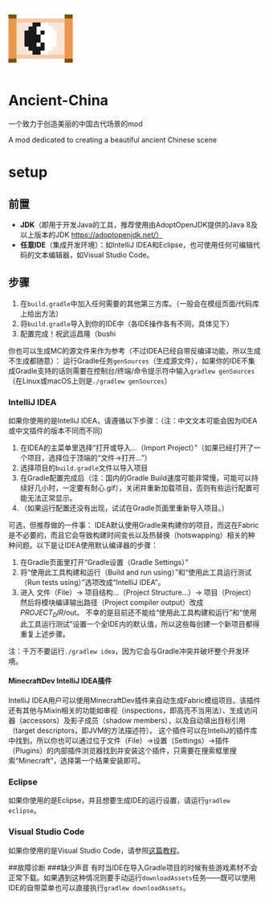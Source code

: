 ![Logo](./Logo.png)
# Ancient-China
一个致力于创造美丽的中国古代场景的mod

A mod dedicated to creating a beautiful ancient Chinese scene


# setup
## 前置
* **JDK**（即用于开发Java的工具，推荐使用由AdoptOpenJDK提供的Java 8及以上版本的JDK https://adoptopenjdk.net/）
* **任意IDE**（集成开发环境）：如IntelliJ IDEA和Eclipse，也可使用任何可编辑代码的文本编辑器，如Visual Studio Code。

## 步骤
1. 在`build.gradle`中加入任何需要的其他第三方库。（一般会在模组页面/代码库上给出方法）
2. 将`build.gradle`导入到你的IDE中（各IDE操作各有不同，具体见下）
3. 配置完成！祝武运昌隆（bushi

你也可以生成MC的源文件来作为参考（不过IDEA已经自带反编译功能，所以生成不生成都随意）： 运行Gradle任务`genSources`（生成源文件），如果你的IDE不集成Gradle支持的话则需要在控制台/终端/命令提示符中输入`gradlew genSources`（在Linux或macOS上则是`./gradlew genSources`）

### IntelliJ IDEA
如果你使用的是IntelliJ IDEA，请遵循以下步骤：（注：中文文本可能会因为IDEA或中文插件的版本不同而不同）

1. 在IDEA的主菜单里选择“打开或导入…（Import Project）”（如果已经打开了一个项目，选择位于顶端的“文件→打开…”）
2. 选择项目的`build.gradle`文件以导入项目
3. 在Gradle配置完成后（注：国内的Gradle Build速度可能非常慢，可能可以持续好几小时，一定要有耐心.gif），关闭并重新加载项目，否则有些运行配置可能无法正常显示。
4. （如果运行配置还没有出现，试试在Gradle页面里重新导入项目。）

可选，但推荐做的一件事： IDEA默认使用Gradle来构建你的项目，而这在Fabric是不必要的，而且它会导致构建时间变长以及热替换（hotswapping）相关的种种问题。以下是让IDEA使用默认编译器的步骤：

1. 在Gradle页面里打开“Gradle设置（Gradle Settings）”
2. 将“使用此工具构建和运行（Build and run using）”和“使用此工具运行测试（Run tests using）”选项改成“IntelliJ IDEA”。
3. 进入 文件（File）→ 项目结构…（Project Structure…）→ 项目（Project）然后将模块编译输出路径（Project compiler output）改成$PROJECT_DIR$/out。
不幸的是目前还不能给“使用此工具构建和运行”和“使用此工具运行测试”设置一个全IDE内的默认值，所以这些每创建一个新项目都得重复上述步骤。

注：千万不要运行`./gradlew idea`，因为它会与Gradle冲突并破坏整个开发环境。
#### MinecraftDev IntelliJ IDEA插件
IntelliJ IDEA用户可以使用MinecraftDev插件来自动生成Fabric模组项目。该插件还有其他与Mixin相关的功能如审视（inspections，即高亮不当用法）、生成访问器（accessors）及影子成员（shadow members），以及自动填出目标引用（target descriptors，即JVM的方法描述符）。 这个插件可以在IntelliJ的插件库中找到，所以你也可以通过位于文件（File）→设置（Settings）→插件（Plugins）的内部插件浏览器找到并安装这个插件，只需要在搜索框里搜索“Minecraft”，选择第一个结果安装即可。

### Eclipse
如果你使用的是Eclipse，并且想要生成IDE的运行设置，请运行`gradlew eclipse`。

### Visual Studio Code
如果你使用的是Visual Studio Code，请参照[这篇教程](https://fabricmc.net/wiki/zh_cn:tutorial:vscode_setup "zh_cn:tutorial:vscode_setup")。

##故障诊断
###缺少声音
有时当IDE在导入Gradle项目的时候有些游戏素材不会正常下载。如果遇到这种情况则要手动运行`downloadAssets`任务——既可以使用IDE的自带菜单也可以直接执行`gradlew downloadAssets`。